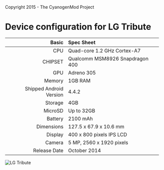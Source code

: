 Copyright 2015 - The CyanogenMod Project

Device configuration for LG Tribute
===========================================

Basic   | Spec Sheet
-------:|:-------------------------
CPU     | Quad-core 1.2 GHz Cortex-A7
CHIPSET | Qualcomm MSM8926 Snapdragon 400
GPU     | Adreno 305
Memory  | 1GB RAM
Shipped Android Version | 4.4.2
Storage | 4GB
MicroSD | Up to 32GB
Battery | 2100 mAh
Dimensions | 127.5 x 67.9 x 10.6 mm
Display | 400 x 800 pixels IPS LCD
Camera  | 5 MP, 2560 x 1920 pixels
Release Date | October 2014


![LG Tribute](http://www.mylgphones.com/wp-content/uploads/2014/10/lg-tribute.jpg "LG Tribute")
